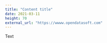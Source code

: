 ```yaml
---
title: "Content title"
date: 2021-03-11
height: 70
external_url: "https://wwww.opendatasoft.com"
---
```


Text
